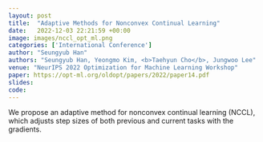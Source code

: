 ```yaml
---
layout: post
title:  "Adaptive Methods for Nonconvex Continual Learning"
date:   2022-12-03 22:21:59 +00:00
image: images/nccl_opt_ml.png
categories: ['International Conference']
author: "Seungyub Han"
authors: "Seungyub Han, Yeongmo Kim, <b>Taehyun Cho</b>, Jungwoo Lee"
venue: "NeurIPS 2022 Optimization for Machine Learning Workshop"
paper: https://opt-ml.org/oldopt/papers/2022/paper14.pdf
slides: 
code: 
---
```

We propose an adaptive method for nonconvex continual learning (NCCL), which adjusts step sizes of both previous and current tasks with the gradients.

